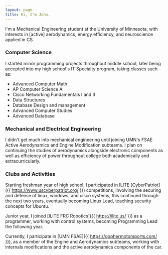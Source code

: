 ```yaml
---
layout: page
title: Hi, I'm John.
---
```


I'm a Mechanical Engineering student at the University of Minnesota, with interests in [active] aerodynamics, energy efficiency, and neuroscience applied in CS.

### Computer Science

I started minor programming projects throughout middle school, later being accepted into my high school's IT Specialty program, taking classes such as:
- Advanced Computer Math
- AP Computer Science A
- Cisco Networking Fundamentals I and II
- Data Structures
- Database Design and management
- Advanced Computer Studies
- Advanced Database

### Mechanical and Electrical Engineering

I didn't get much into mechanical engineering until joining UMN's FSAE Active Aerodynamics and Engine Modification subteams. I plan on continuing the studies of aerodynamics alongside electronic components as well as efficiency of power throughout college both academically and extracurricularly.

### Clubs and Activities

Starting freshman year of high school, I participated in ILITE [CyberPatriot]({{ https://www.uscyberpatriot.org/ }}) competitions, involving the securing and defense of linux, windows, and cisco systems, this continued through the next two years, eventually becoming Linux Lead, teaching security concepts for Ubuntu.

Junior year, I joined [ILITE FRC Robotics]({{ https://ilite.us/ }}) as a programmer, working with control systems, becoming Programming Lead the following year.

Currently, I participate in [UMN FSAE]({{ https://gophermotorsports.com/ }}), as a member of the Engine and Aerodynamics subteams, working with internals modifications and the active aerodynamics components of the car.